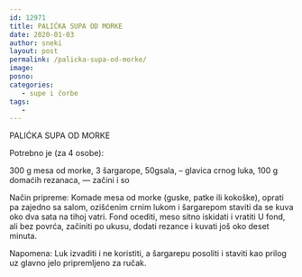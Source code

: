 ```yaml
---
id: 12971
title: PALIĆKA SUPA OD MORKE
date: 2020-01-03
author: sneki
layout: post
permalink: /palicka-supa-od-morke/
image: 
posno: 
categories:
   - supe i čorbe
tags:
   -
---
```

PALIĆKA SUPA OD MORKE

Potrebno je (za 4 osobe):

300 g mesa od morke, 
 3 šargarope,
50gsala, – glavica crnog luka,
100 g domaćih rezanaca, — začini i so

Način pripreme:
Komade mesa od morke (guske, patke ili kokoške),
oprati pa zajedno sa salom, ozišćenim crnim lukom i
šargarepom staviti da se kuva oko dva sata na tihoj
vatri. Fond ocediti, meso sitno iskidati i vratiti U
fond, ali bez povrća, začiniti po ukusu, dodati rezance
i kuvati još oko deset minuta.

Napomena: Luk izvaditi i ne koristiti, a šargarepu
posoliti i staviti kao prilog uz glavno jelo
pripremljeno za ručak.

  

